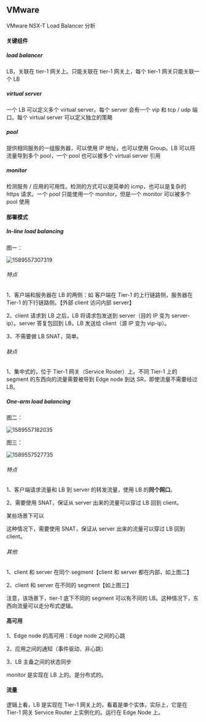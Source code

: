 ## VMware

VMware NSX-T Load Balancer 分析

#### 关键组件

##### load balancer

LB，关联在 tier-1 网关上。只能关联在 tier-1 网关上，每个 tier-1 网关只能关联一个 LB

##### virtual server

一个 LB 可以定义多个 virtual server。每个 server 会有一个 vip 和 tcp / udp 端口。每个 virtual server 可以定义独立的策略

##### pool

提供相同服务的一组服务器，可以使用 IP 地址，也可以使用 Group。LB 可以将流量导到多个 pool，一个 pool 也可以被多个 virtual server 引用

##### monitor

检测服务 / 应用的可用性。检测的方式可以是简单的 icmp，也可以是复杂的 https 请求。一个 pool 只能使用一个 monitor，但是一个 monitor 可以被多个 pool 使用

#### 部署模式

##### In-line load balancing

图一：

![1589557307319](D:\SourceCode\GitHub\network-docs\services\images\1589557307319.png)

###### 特点

1、客户端和服务器在 LB 的两侧：如 客户端在 Tier-1 的上行链路侧，服务器在 Tier-1 的下行链路侧。【外部 client 访问内部 server】

2、client 请求到 LB 之后，LB 将请求包发送到 server（目的 IP 变为 server-ip）。server 答复包回到 LB，LB 发送给 client（源 IP 变为 vip-ip）。

3、不需要做 LB SNAT，简单。

###### 缺点

1、集中式的，位于 Tier-1 网关（Service Router）上。不同 Tier-1 上的 segment 的东西向的流量需要被导到 Edge node 到达 SR，即使流量不需要经过 LB。

##### One-arm load balancing

图二：

![1589557182035](D:\SourceCode\GitHub\network-docs\services\images\1589557182035.png)

图三：

![1589557527735](D:\SourceCode\GitHub\network-docs\services\images\1589557527735.png)

###### 特点

1、客户端请求流量和 LB 到 server 的转发流量，使用 LB 的**同个网口**。

2、需要使用 SNAT，保证从 server 出来的流量可以穿过 LB 回到 client。

某些场景下可以

这种情况下，需要使用 SNAT，保证从 server 出来的流量可以穿过 LB 回到 client。

###### 其他

1、client 和 server 在同个 segment【client 和 server 都在内部，如上图二】

2、client 和 server 在不同的 segment【如上图三】

注意，该场景下，tier-1 底下不同的 segment 可以有不同的 LB。这种情况下，东西向流量可以走分布式逻辑。

#### 高可用

1、Edge node 的高可用：Edge node 之间的心跳

2、应用之间的通知（事件驱动、非心跳）

3、LB 主备之间的状态同步

monitor 是实现在 LB 上的。是分布式的。

#### 流量

逻辑上看，LB 是实现在 Tier-1 网关上的，看着是单个实体，实际上，它是在 Tier-1 网关 Service Router 上实例化的。运行在 Edge Node 上。
